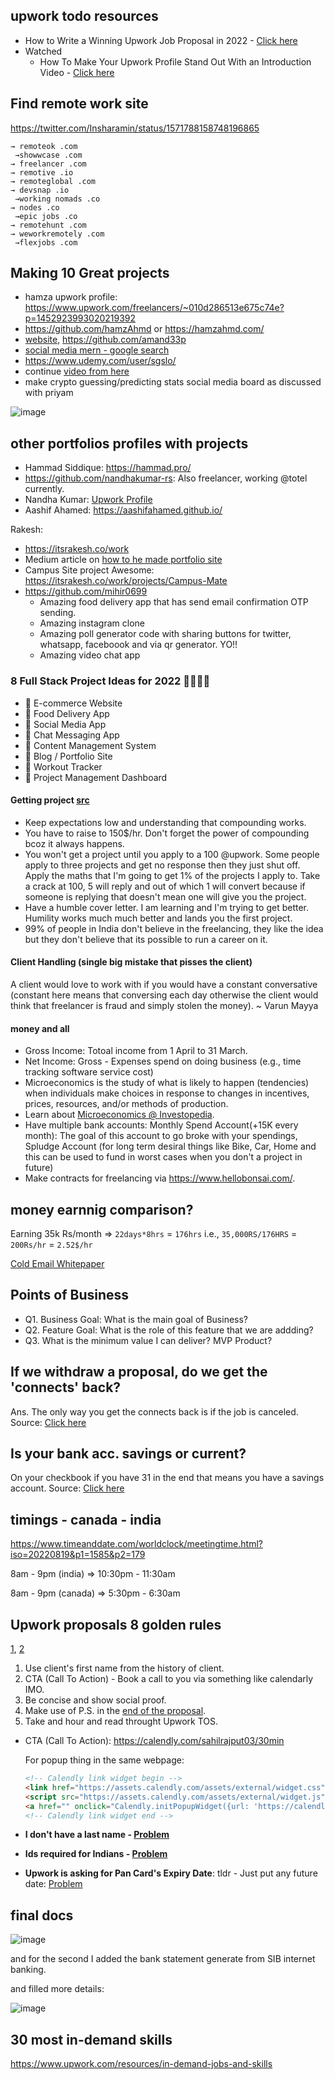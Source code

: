 ## upwork todo resources

- How to Write a Winning Upwork Job Proposal in 2022 - [Click here](https://www.youtube.com/watch?v=bKwbFuqt528)
- Watched
  - How To Make Your Upwork Profile Stand Out With an Introduction Video - [Click here](https://www.youtube.com/watch?v=gSPrxBP1Fnw)

## Find remote work site

https://twitter.com/Insharamin/status/1571788158748196865

```
→ remoteok .com
 →showwcase .com
→ freelancer .com
→ remotive .io
→ remoteglobal .com
→ devsnap .io
 →working nomads .co
→ nodes .co
 →epic jobs .co
→ remotehunt .com
→ weworkremotely .com
 →flexjobs .com
```

## Making 10 Great projects

- hamza upwork profile: https://www.upwork.com/freelancers/~010d286513e675c74e?p=1452923993020219392
- https://github.com/hamzAhmd or https://hamzahmd.com/
- [website](https://amand33p.github.io/),  https://github.com/amand33p
- [social media mern - google search ](https://www.google.com/search?q=mern+social+media&oq=mern+social+media&aqs=chrome..69i57.131j0j1&sourceid=chrome&ie=UTF-8)
- https://www.udemy.com/user/sgslo/
- continue [video from here](https://youtu.be/bCcssVfBd98?t=356)
- make crypto guessing/predicting stats social media board as discussed with priyam

![image](https://user-images.githubusercontent.com/31458531/182295735-fea5b0da-79ed-434f-b24f-fa2eaed253b3.png)


## other portfolios profiles with projects

- Hammad Siddique: https://hammad.pro/
- https://github.com/nandhakumar-rs: Also freelancer, working @totel currently.
- Nandha Kumar: [Upwork Profile](https://www.upwork.com/freelancers/~013b67892e803aecec)
- Aashif Ahamed: https://aashifahamed.github.io/

Rakesh:
  - https://itsrakesh.co/work
  - Medium article on [how to he made portfolio site](https://medium.com/codex/how-i-built-my-portfolio-website-dc61057d82e)
  - Campus Site project Awesome: https://itsrakesh.co/work/projects/Campus-Mate
  - https://github.com/mihir0699
    - Amazing food delivery app that has send email confirmation OTP sending.
    - Amazing instagram clone
    - Amazing poll generator code with sharing buttons for twitter, whatsapp, faceboook and via qr generator. YO!!
    - Amazing video chat app

### 8 Full Stack Project Ideas for 2022 👨‍💻👩‍💻

- 🔶 E-commerce Website
- 🔶 Food Delivery App
- 🔶 Social Media App
- 🔶 Chat Messaging App
- 🔶 Content Management System
- 🔶 Blog / Portfolio Site
- 🔶 Workout Tracker 
- 🔶 Project Management Dashboard


#### Getting project [src](https://youtu.be/p76zsTDqahM)

- Keep expectations low and understanding that compounding works.
- You have to raise to 150$/hr. Don't forget the power of compounding bcoz it always happens.
- You won't get a project until you apply to a 100 @upwork. Some people apply to three projects and get no response then they just shut off. Apply the maths that I'm going to get 1% of the projects I apply to. Take a crack at 100, 5 will reply and out of which 1 will convert because if someone is replying that doesn't mean one will give you the project.
- Have a humble cover letter. I am learning and I'm trying to get better. Humility works much much better and lands you the first project.
- 99% of people in India don't believe in the freelancing, they like the idea but they don't believe that its possible to run a career on it.

#### Client Handling (single big mistake that pisses the client)

A client would love to work with if you would have a constant conversative (constant here means that conversing each day otherwise the client would think that freelancer is fraud and simply stolen the money). ~ Varun Mayya

#### money and all

- Gross Income: Totoal income from 1 April to 31 March.
- Net Income: Gross - Expenses spend on doing business (e.g., time tracking software service cost)
- Microeconomics is the study of what is likely to happen (tendencies) when individuals make choices in response to changes in incentives, prices, resources, and/or methods of production.
- Learn about [Microeconomics @ Investopedia](https://www.investopedia.com/terms/m/microeconomics.asp).
- Have multiple bank accounts: Monthly Spend Account(+15K every month): The goal of this account to go broke with your spendings, Spludge Account (for long term desiral things like Bike, Car, Home and this can be used to fund in worst cases when you don't a project in future)
- Make contracts for freelancing via https://www.hellobonsai.com/.

## money earnnig comparison?

Earning 35k Rs/month => `22days*8hrs` = `176hrs` i.e., `35,000RS/176HRS` = `200Rs/hr` = `2.52$/hr`

[Cold Email Whitepaper](https://reply.io/cold-email-whitepaper/)

## Points of Business

- Q1. Business Goal: What is the main goal of Business?
- Q2. Feature Goal: What is the role of this feature that we are addding?
- Q3. What is the minimum value I can deliver? MVP Product?

## If we withdraw a proposal, do we get the 'connects' back?

Ans. The only way you get the connects back is if the job is canceled. Source: [Click here](https://community.upwork.com/t5/Freelancers/If-we-withdraw-a-proposal-do-we-get-the-connects-back/td-p/230080)

## Is your bank acc. savings or current?

On your checkbook if you have 31 in the end that means you have a savings account. Source: [Click here](https://qr.ae/pvkjAf)

## timings - canada - india

https://www.timeanddate.com/worldclock/meetingtime.html?iso=20220819&p1=1585&p2=179

8am - 9pm (india) => 10:30pm - 11:30am

8am - 9pm (canada) => 5:30pm - 6:30am


## Upwork proposals 8 golden rules
[1](https://youtu.be/f4INGRluDAU), [2]()
1. Use client's first name from the history of client.
2. CTA (Call To Action) - Book a call to you via something like calendarly IMO.
3. Be concise and show social proof.
4. Make use of P.S. in the [end of the proposal](https://www.wix.com/wordsmatter/blog/2020/10/what-does-ps-mean/).
5. Take and hour and read throught Upwork TOS.


- CTA (Call To Action): https://calendly.com/sahilrajput03/30min

  For popup thing in the same webpage:

  ```html
  <!-- Calendly link widget begin -->
  <link href="https://assets.calendly.com/assets/external/widget.css" rel="stylesheet">
  <script src="https://assets.calendly.com/assets/external/widget.js" type="text/javascript" async></script>
  <a href="" onclick="Calendly.initPopupWidget({url: 'https://calendly.com/sahilrajput03/30min'});return false;">Schedule time with me</a>
  <!-- Calendly link widget end -->
  ```

- **I don't have a last name - [Problem](https://community.upwork.com/t5/New-to-Upwork/I-don-t-have-a-last-name/td-p/710470)**
- **Ids required for Indians - [Problem](https://community.upwork.com/t5/Freelancers/Id-verification-for-Indian-users/m-p/129437)**
- **Upwork is asking for Pan Card's Expiry Date**: tldr - Just put any future date: [Problem](https://community.upwork.com/t5/Freelancers/Id-Verification-expiry-date/td-p/657303)

## final docs

![image](https://user-images.githubusercontent.com/31458531/180473051-dd013189-f02a-4578-8bb3-d040d2a2931e.png)

and for the second I added the bank statement generate from SIB internet banking.

and filled more details:

![image](https://user-images.githubusercontent.com/31458531/180475090-c9c53f71-e815-4744-a646-69350c17a52a.png)

## 30 most in-demand skills

https://www.upwork.com/resources/in-demand-jobs-and-skills
